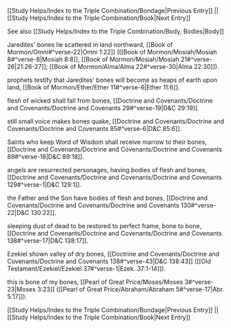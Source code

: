 [[Study Helps/Index to the Triple Combination/Bondage|Previous Entry]]  ||  [[Study Helps/Index to the Triple Combination/Book|Next Entry]]

 See also [[Study Helps/Index to the Triple Combination/Body, Bodies|Body]]

 Jaredites' bones lie scattered in land northward, [[Book of Mormon/Omni#^verse-22|Omni 1:22]] ([[Book of Mormon/Mosiah/Mosiah 8#^verse-8|Mosiah 8:8]]; [[Book of Mormon/Mosiah/Mosiah 21#^verse-26|21:26-27]]; [[Book of Mormon/Alma/Alma 22#^verse-30|Alma 22:30]]).

 prophets testify that Jaredites' bones will become as heaps of earth upon land, [[Book of Mormon/Ether/Ether 11#^verse-6|Ether 11:6]].

 flesh of wicked shall fall from bones, [[Doctrine and Covenants/Doctrine and Covenants/Doctrine and Covenants 29#^verse-19|D&C 29:19]].

 still small voice makes bones quake, [[Doctrine and Covenants/Doctrine and Covenants/Doctrine and Covenants 85#^verse-6|D&C 85:6]].

 Saints who keep Word of Wisdom shall receive marrow to their bones, [[Doctrine and Covenants/Doctrine and Covenants/Doctrine and Covenants 89#^verse-18|D&C 89:18]].

 angels are resurrected personages, having bodies of flesh and bones, [[Doctrine and Covenants/Doctrine and Covenants/Doctrine and Covenants 129#^verse-1|D&C 129:1]].

 the Father and the Son have bodies of flesh and bones, [[Doctrine and Covenants/Doctrine and Covenants/Doctrine and Covenants 130#^verse-22|D&C 130:22]].

 sleeping dust of dead to be restored to perfect frame, bone to bone, [[Doctrine and Covenants/Doctrine and Covenants/Doctrine and Covenants 138#^verse-17|D&C 138:17]].

 Ezekiel shown valley of dry bones, [[Doctrine and Covenants/Doctrine and Covenants/Doctrine and Covenants 138#^verse-43|D&C 138:43]] ([[Old Testament/Ezekiel/Ezekiel 37#^verse-1|Ezek. 37:1-14]]).

 this is bone of my bones, [[Pearl of Great Price/Moses/Moses 3#^verse-23|Moses 3:23]] ([[Pearl of Great Price/Abraham/Abraham 5#^verse-17|Abr. 5:17]]).

[[Study Helps/Index to the Triple Combination/Bondage|Previous Entry]]  ||  [[Study Helps/Index to the Triple Combination/Book|Next Entry]]